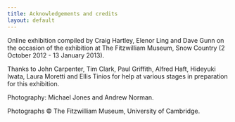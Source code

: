 ```yaml
---
title: Acknowledgements and credits
layout: default
---
```


Online exhibition compiled by Craig Hartley, Elenor Ling and Dave Gunn on the occasion of the exhibition at The Fitzwilliam Museum, Snow Country (2 October 2012 - 13 January 2013).

Thanks to John Carpenter, Tim Clark, Paul Griffith, Alfred Haft, Hideyuki Iwata, Laura Moretti and Ellis Tinios for help at various stages in preparation for this exhibition.

Photography: Michael Jones and Andrew Norman.

Photographs © The Fitzwilliam Museum, University of Cambridge.

